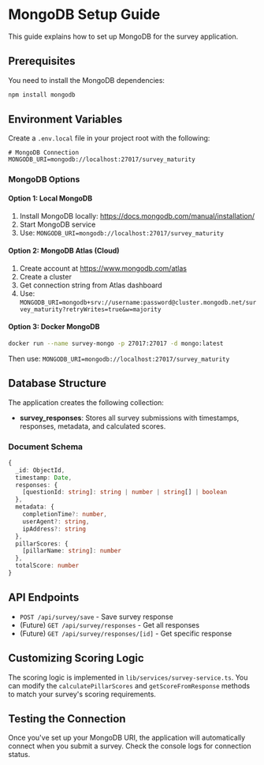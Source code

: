 # MongoDB Setup Guide

This guide explains how to set up MongoDB for the survey application.

## Prerequisites

You need to install the MongoDB dependencies:

```bash
npm install mongodb
```

## Environment Variables

Create a `.env.local` file in your project root with the following:

```env
# MongoDB Connection
MONGODB_URI=mongodb://localhost:27017/survey_maturity
```

### MongoDB Options

#### Option 1: Local MongoDB
1. Install MongoDB locally: https://docs.mongodb.com/manual/installation/
2. Start MongoDB service
3. Use: `MONGODB_URI=mongodb://localhost:27017/survey_maturity`

#### Option 2: MongoDB Atlas (Cloud)
1. Create account at https://www.mongodb.com/atlas
2. Create a cluster
3. Get connection string from Atlas dashboard
4. Use: `MONGODB_URI=mongodb+srv://username:password@cluster.mongodb.net/survey_maturity?retryWrites=true&w=majority`

#### Option 3: Docker MongoDB
```bash
docker run --name survey-mongo -p 27017:27017 -d mongo:latest
```
Then use: `MONGODB_URI=mongodb://localhost:27017/survey_maturity`

## Database Structure

The application creates the following collection:

- **survey_responses**: Stores all survey submissions with timestamps, responses, metadata, and calculated scores.

### Document Schema

```typescript
{
  _id: ObjectId,
  timestamp: Date,
  responses: {
    [questionId: string]: string | number | string[] | boolean
  },
  metadata: {
    completionTime?: number,
    userAgent?: string,
    ipAddress?: string
  },
  pillarScores: {
    [pillarName: string]: number
  },
  totalScore: number
}
```

## API Endpoints

- `POST /api/survey/save` - Save survey response
- (Future) `GET /api/survey/responses` - Get all responses
- (Future) `GET /api/survey/responses/[id]` - Get specific response

## Customizing Scoring Logic

The scoring logic is implemented in `lib/services/survey-service.ts`. You can modify the `calculatePillarScores` and `getScoreFromResponse` methods to match your survey's scoring requirements.

## Testing the Connection

Once you've set up your MongoDB URI, the application will automatically connect when you submit a survey. Check the console logs for connection status. 